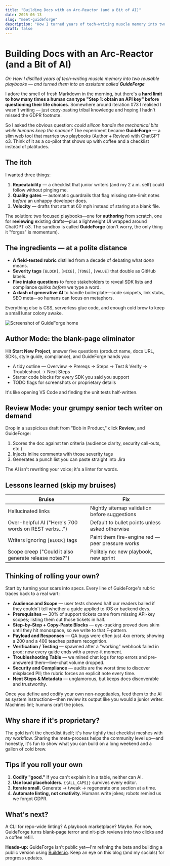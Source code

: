 ```yaml
---
title: "Building Docs with an Arc-Reactor (and a Bit of AI)"
date: 2025-06-13
slug: "meet-guideforge"
description: "How I turned years of tech-writing muscle memory into two AI-powered playbooks—and a lightweight assistant named GuideForge."
draft: false
---
```


<!-- Start writing your post below this line --> 
# Building Docs with an Arc-Reactor (and a Bit of AI)
_Or: How I distilled years of tech-writing muscle memory into two reusable playbooks — and turned them into an assistant called **GuideForge**_

I adore the smell of fresh Markdown in the morning, but there's a **hard limit to how many times a human can type "Step 1: obtain an API key" before questioning their life choices**. Somewhere around iteration #73 I realised I wasn't writing — just copy-pasting tribal knowledge and hoping I hadn't missed the GDPR footnote.

So I asked the obvious question: *could silicon handle the mechanical bits while humans keep the nuance?* The experiment became **GuideForge** — a slim web tool that marries two playbooks (Author + Review) with ChatGPT o3. Think of it as a co-pilot that shows up with coffee and a checklist instead of platitudes.

## The itch
I wanted three things:  

1. **Repeatability** — a checklist that junior writers (and my 2 a.m. self) could follow without pinging me.  
2. **Quality gates** — automatic guardrails that flag missing rate-limit notes *before* an unhappy developer does.  
3. **Velocity** — drafts that start at 60 mph instead of staring at a blank file.

The solution: two focused playbooks—one for **authoring** from scratch, one for **reviewing** existing drafts—plus a lightweight UI wrapped around ChatGPT o3. The sandbox is called **GuideForge** (don't worry, the only thing it "forges" is momentum).

## The ingredients — at a polite distance
* **A field-tested rubric** distilled from a decade of debating what *done* means.  
* **Severity tags** `[BLOCK]`, `[NICE]`, `[TONE]`, `[VALUE]` that double as GitHub labels.  
* **Five intake questions** to force stakeholders to reveal SDK lists and compliance quirks *before* we type a word.  
* **A dash of generative AI** to handle boilerplate—code snippets, link stubs, SEO meta—so humans can focus on metaphors.

Everything else is CSS, serverless glue code, and enough cold brew to keep a small lunar colony awake.

![Screenshot of GuideForge home](/images/guideforge_home.png)

## Author Mode: the blank-page eliminator
Hit **Start New Project**, answer five questions (product name, docs URL, SDKs, style guide, compliance), and GuideForge hands you:

* A tidy outline — Overview → Prereqs → Steps → Test & Verify → Troubleshoot → Next Steps  
* Starter code blocks for every SDK you said you support  
* TODO flags for screenshots or proprietary details  

It's like opening VS Code and finding the unit tests half-written.

## Review Mode: your grumpy senior tech writer on demand
Drop in a suspicious draft from "Bob in Product," click **Review**, and GuideForge:

1. Scores the doc against ten criteria (audience clarity, security call-outs, etc.)  
2. Injects inline comments with those severity tags  
3. Generates a punch list you can paste straight into Jira  

The AI isn't rewriting your voice; it's a linter for words.

## Lessons learned (skip my bruises)

| Bruise | Fix |
|--------|-----|
| Hallucinated links | Nightly sitemap validation before suggestions |
| Over-helpful AI ("Here's 700 words on REST verbs...") | Default to bullet points unless asked otherwise |
| Writers ignoring `[BLOCK]` tags | Paint them fire-engine red — peer pressure works |
| Scope creep ("Could it also generate release notes?") | Politely no: new playbook, new sprint |

## Thinking of rolling your own?
Start by turning your scars into specs. Every line of GuideForge's rubric traces back to a real wart:

* **Audience and Scope** — user tests showed half our readers bailed if they couldn't tell whether a guide applied to iOS or backend devs.  
* **Prerequisites** — 30% of support tickets came from missing API-key scopes; listing them cut those tickets in half.  
* **Step-by-Step + Copy-Paste Blocks** — eye-tracking proved devs skim until they hit monospace, so we write to that F-pattern.  
* **Payload and Responses** — QA bugs were often just 4xx errors; showing a 200 and a 400 teaches pattern recognition.  
* **Verification / Testing** — spawned after a "working" webhook failed in prod; now every guide ends with a prove-it moment.  
* **Troubleshooting Table** — we mined chat logs for top errors and pre-answered them—live-chat volume dropped.  
* **Security and Compliance** — audits are the worst time to discover misplaced PII; the rubric forces an explicit note every time.  
* **Next Steps & Metadata** — unglamorous, but keeps docs discoverable and trustworthy.

Once you define and codify your own non-negotiables, feed them to the AI as system instructions—then review its output like you would a junior writer. Machines lint; humans craft the jokes.

## Why share if it's proprietary?
The gold isn't the checklist itself; it's how tightly that checklist meshes with *my* workflow. Sharing the meta-process helps the community level up—and honestly, it's fun to show what you can build on a long weekend and a gallon of cold brew.

## Tips if you roll your own
1. **Codify "good."** If you can't explain it in a table, neither can AI.  
2. **Use loud placeholders.** `{{ALL_CAPS}}` survives every editor.  
3. **Iterate small.** Generate → tweak → regenerate one section at a time.  
4. **Automate linting, not creativity.** Humans write jokes; robots remind us we forgot GDPR.

## What's next?
A CLI for repo-wide linting? A playbook marketplace? Maybe. For now, GuideForge turns blank-page terror and nit-pick reviews into two clicks and a coffee refill.

**Heads-up:** GuideForge isn't public yet—I'm refining the beta and building a public version using [Builder.io](https://www.builder.io/). Keep an eye on this blog (and my socials) for progress updates.

<!-- To add an image, place it in static/images/ and use: ![Alt text](/images/your-image.png) -->
